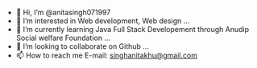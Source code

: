 - 👋 Hi, I’m @anitasingh071997
- 👀 I’m interested in Web development, Web design ...
- 🌱 I’m currently learning Java Full Stack Developement through Anudip Social welfare Foundation ...
- 💞️ I’m looking to collaborate on Github ...
- 📫 How to reach me E-mail: singhanitakhu@gmail.com

<!---
anitasingh071997/anitasingh071997 is a ✨ special ✨ repository because its `README.md` (this file) appears on your GitHub profile.
You can click the Preview link to take a look at your changes.
--->
